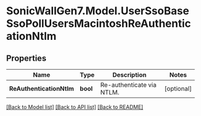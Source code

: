 # SonicWallGen7.Model.UserSsoBaseSsoPollUsersMacintoshReAuthenticationNtlm

## Properties

Name | Type | Description | Notes
------------ | ------------- | ------------- | -------------
**ReAuthenticationNtlm** | **bool** | Re-authenticate via NTLM. | [optional] 

[[Back to Model list]](../README.md#documentation-for-models) [[Back to API list]](../README.md#documentation-for-api-endpoints) [[Back to README]](../README.md)

